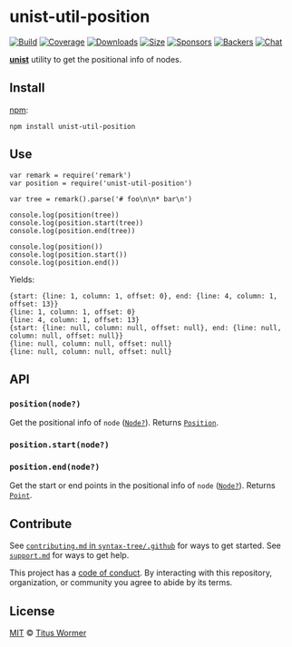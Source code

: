 unist-util-position
===================

[![Build](https://img.shields.io/travis/syntax-tree/unist-util-position.svg)](https://travis-ci.org/syntax-tree/unist-util-position) [![Coverage](https://img.shields.io/codecov/c/github/syntax-tree/unist-util-position.svg)](https://codecov.io/github/syntax-tree/unist-util-position) [![Downloads](https://img.shields.io/npm/dm/unist-util-position.svg)](https://www.npmjs.com/package/unist-util-position) [![Size](https://img.shields.io/bundlephobia/minzip/unist-util-position.svg)](https://bundlephobia.com/result?p=unist-util-position) [![Sponsors](https://opencollective.com/unified/sponsors/badge.svg)](https://opencollective.com/unified) [![Backers](https://opencollective.com/unified/backers/badge.svg)](https://opencollective.com/unified) [![Chat](https://img.shields.io/badge/chat-spectrum-7b16ff.svg)](https://spectrum.chat/unified/syntax-tree)

[**unist**](https://github.com/syntax-tree/unist) utility to get the positional info of nodes.

Install
-------

[npm](https://docs.npmjs.com/cli/install):

    npm install unist-util-position

Use
---

    var remark = require('remark')
    var position = require('unist-util-position')

    var tree = remark().parse('# foo\n\n* bar\n')

    console.log(position(tree))
    console.log(position.start(tree))
    console.log(position.end(tree))

    console.log(position())
    console.log(position.start())
    console.log(position.end())

Yields:

    {start: {line: 1, column: 1, offset: 0}, end: {line: 4, column: 1, offset: 13}}
    {line: 1, column: 1, offset: 0}
    {line: 4, column: 1, offset: 13}
    {start: {line: null, column: null, offset: null}, end: {line: null, column: null, offset: null}}
    {line: null, column: null, offset: null}
    {line: null, column: null, offset: null}

API
---

### `position(node?)`

Get the positional info of `node` ([`Node?`](https://github.com/syntax-tree/unist#node)). Returns [`Position`](https://github.com/syntax-tree/unist#position).

### `position.start(node?)`

### `position.end(node?)`

Get the start or end points in the positional info of `node` ([`Node?`](https://github.com/syntax-tree/unist#node)). Returns [`Point`](https://github.com/syntax-tree/unist#point).

Contribute
----------

See [`contributing.md` in `syntax-tree/.github`](https://github.com/syntax-tree/.github/blob/master/contributing.md) for ways to get started. See [`support.md`](https://github.com/syntax-tree/.github/blob/master/support.md) for ways to get help.

This project has a [code of conduct](https://github.com/syntax-tree/.github/blob/master/code-of-conduct.md). By interacting with this repository, organization, or community you agree to abide by its terms.

License
-------

[MIT](license) © [Titus Wormer](https://wooorm.com)
